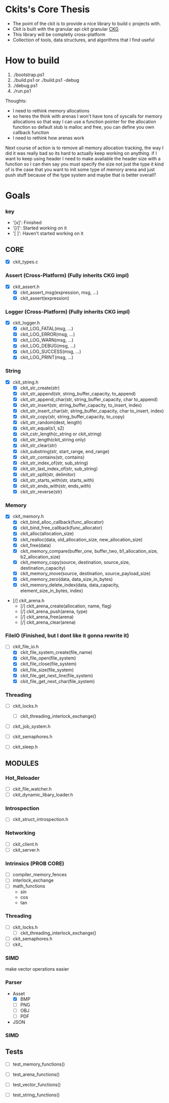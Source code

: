 # Ckits's Core Thesis
- The point of the ckit is to provide a nice library to build c projects with.
- Ckit is built with the granular api ckit granular [CKG](https://github.com/superg3m/ckit)
- This library will be completly cross-platform
- Collection of tools, data structures, and algorithms that I find useful

# How to build
1. ./bootstrap.ps1
2. ./build.ps1 or ./build.ps1 -debug
2. ./debug.ps1
2. ./run.ps1

Thoughts:
 - I need to rethink memory allocations
 - so heres the think with arenas I won't have tons of syscalls for memory allocations so that way I can use a function pointer for the allocation function so default stub is malloc and free, you can define you own callback function
 - I need to rethink how arenas work

Next course of action is to remove all memory allocation tracking, the way I did it was really bad so its hard to actually keep working on anything.
if I want to keep using header I need to make available the header size with a function so I can then say you must specify the size not just the type
it kind of is the case that you want to init some type of memory arena and just push stuff because of the type system and maybe that is better overall?

# Goals
### key
- '[x]': Finished
- '[/]': Started working on it
- '[ ]': Haven't started working on it

## CORE
- [x] ckit_types.c

### Assert (Cross-Platform) (Fully inherits CKG impl)
- [x] ckit_assert.h
	- [x] ckit_assert_msg(expression, msg, ...)
	- [x] ckit_assert(expression)

### Logger (Cross-Platform) (Fully inherits CKG impl)
- [x] ckit_logger.h
	- [x] ckit_LOG_FATAL(msg, ...)
	- [x] ckit_LOG_ERROR(msg, ...)
	- [x] ckit_LOG_WARN(msg, ...)
	- [x] ckit_LOG_DEBUG(msg, ...)
	- [x] ckit_LOG_SUCCESS(msg, ...)
	- [x] ckit_LOG_PRINT(msg, ...)

### String
- [x] ckit_string.h
	- [x] ckit_str_create(str)
	- [x] ckit_str_append(str, string_buffer_capacity, to_append)
	- [x] ckit_str_append_char(str, string_buffer_capacity, char to_append)
	- [x] ckit_str_insert(str, string_buffer_capacity, to_insert, index)
	- [x] ckit_str_insert_char(str, string_buffer_capacity, char to_insert, index)
	- [x] ckit_str_copy(str, string_buffer_capacity, to_copy)
	- [x] ckit_str_random(dest, length)
	- [x] ckit_str_equal(s1, s2)
	- [x] ckit_cstr_length(c_string or ckit_string)
	- [x] ckit_str_length(ckit_string only)
	- [x] ckit_str_clear(str)
	- [x] ckit_substring(str, start_range, end_range)
	- [x] ckit_str_contains(str, contains)
	- [x] ckit_str_index_of(str, sub_string)
	- [x] ckit_str_last_index_of(str, sub_string)
	- [x] ckit_str_split(str, delimitor)
	- [x] ckit_str_starts_with(str, starts_with)
	- [x] ckit_str_ends_with(str, ends_with)
	- [x] ckit_str_reverse(str)

### Memory
- [x] ckit_memory.h
    - [x] ckit_bind_alloc_callback(func_allocator)
    - [x] ckit_bind_free_callback(func_allocator)
    - [x] ckit_alloc(allocation_size)
    - [x] ckit_realloc(data, old_allocation_size, new_allocation_size)
    - [x] ckit_free(data)
    - [x] ckit_memory_compare(buffer_one, buffer_two, b1_allocation_size, b2_allocation_size)
    - [x] ckit_memory_copy(source, destination, source_size, destination_capacity)
    - [x] ckit_memory_move(source, destination, source_payload_size)
    - [x] ckit_memory_zero(data, data_size_in_bytes)
    - [x] ckit_memory_delete_index(data, data_capacity, element_size_in_bytes, index)

- [/] ckit_arena.h
	- [/] ckit_arena_create(allocation, name, flag)
	- [/] ckit_arena_push(arena, type)	
	- [/] ckit_arena_free(arena)
	- [/] ckit_arena_clear(arena)

### FileIO (Finished, but I dont like it gonna rewrite it)
- [ ] ckit_file_io.h
	- [x] ckit_file_system_create(file_name)
	- [x] ckit_file_open(file_system)
	- [x] ckit_file_close(file_system)
	- [x] ckit_file_size(file_system)
	- [x] ckit_file_get_next_line(file_system)
	- [x] ckit_file_get_next_char(file_system)

### Threading
- [ ] ckit_locks.h
	- [ ] ckit_threading_interlock_exchange()
- [ ] ckit_job_system.h
- [ ] ckit_semaphores.h
- [ ] ckit_sleep.h


## MODULES

### Hot_Reloader
- [ ] ckit_file_watcher.h
- [ ] ckit_dynamic_libary_loader.h

### Introspection
- [ ] ckit_struct_introspection.h

### Networking
- [ ] ckit_client.h
- [ ] ckit_server.h

### Intrinsics (PROB CORE)
- [ ] compiler_memory_fences
- [ ] interlock_exchange
- [ ] math_functions
	- sin
	- cos
	- tan
	
### Threading
- [ ] ckit_locks.h
	- [ ] ckit_threading_interlock_exchange()
- [ ] ckit_semaphores.h
- [ ] ckit_

### SIMD
make vector operations easier

### Parser
- Asset
	- [x] BMP
	- [ ] PNG
	- [ ] OBJ
	- [ ] PDF
- JSON

### SIMD

## Tests
- [ ] test_memory_functions()
- [ ] test_arena_functions()
- [ ] test_vector_functions()
- [ ] test_string_functions()

